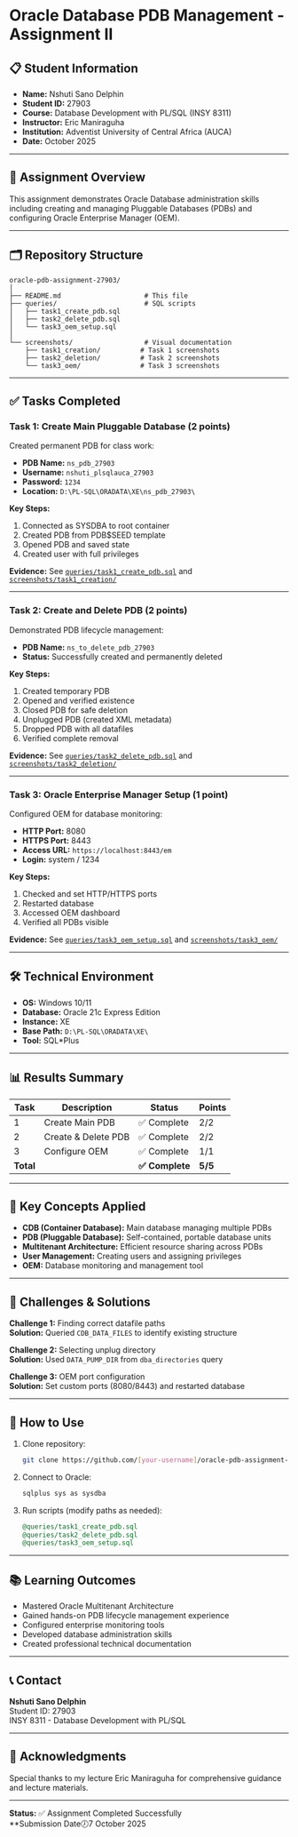 # Oracle Database PDB Management - Assignment II

## 📋 Student Information

- **Name:** Nshuti Sano Delphin
- **Student ID:** 27903
- **Course:** Database Development with PL/SQL (INSY 8311)
- **Instructor:** Eric Maniraguha
- **Institution:** Adventist University of Central Africa (AUCA)
- **Date:** October 2025

---

## 🎯 Assignment Overview

This assignment demonstrates Oracle Database administration skills including creating and managing Pluggable Databases (PDBs) and configuring Oracle Enterprise Manager (OEM).

---

## 🗂️ Repository Structure

```
oracle-pdb-assignment-27903/
│
├── README.md                     # This file
├── queries/                      # SQL scripts
│   ├── task1_create_pdb.sql
│   ├── task2_delete_pdb.sql
│   └── task3_oem_setup.sql
│
└── screenshots/                  # Visual documentation
    ├── task1_creation/          # Task 1 screenshots
    ├── task2_deletion/          # Task 2 screenshots
    └── task3_oem/               # Task 3 screenshots
```

---

## ✅ Tasks Completed

### Task 1: Create Main Pluggable Database (2 points)

Created permanent PDB for class work:
- **PDB Name:** `ns_pdb_27903`
- **Username:** `nshuti_plsqlauca_27903`
- **Password:** `1234`
- **Location:** `D:\PL-SQL\ORADATA\XE\ns_pdb_27903\`

**Key Steps:**
1. Connected as SYSDBA to root container
2. Created PDB from PDB$SEED template
3. Opened PDB and saved state
4. Created user with full privileges

**Evidence:** See [`queries/task1_create_pdb.sql`](queries/task1_create_pdb.sql) and [`screenshots/task1_creation/`](screenshots/task1_creation/)

---

### Task 2: Create and Delete PDB (2 points)

Demonstrated PDB lifecycle management:
- **PDB Name:** `ns_to_delete_pdb_27903`
- **Status:** Successfully created and permanently deleted

**Key Steps:**
1. Created temporary PDB
2. Opened and verified existence
3. Closed PDB for safe deletion
4. Unplugged PDB (created XML metadata)
5. Dropped PDB with all datafiles
6. Verified complete removal

**Evidence:** See [`queries/task2_delete_pdb.sql`](queries/task2_delete_pdb.sql) and [`screenshots/task2_deletion/`](screenshots/task2_deletion/)

---

### Task 3: Oracle Enterprise Manager Setup (1 point)

Configured OEM for database monitoring:
- **HTTP Port:** 8080
- **HTTPS Port:** 8443
- **Access URL:** `https://localhost:8443/em`
- **Login:** system / 1234

**Key Steps:**
1. Checked and set HTTP/HTTPS ports
2. Restarted database
3. Accessed OEM dashboard
4. Verified all PDBs visible

**Evidence:** See [`queries/task3_oem_setup.sql`](queries/task3_oem_setup.sql) and [`screenshots/task3_oem/`](screenshots/task3_oem/)

---

## 🛠️ Technical Environment

- **OS:** Windows 10/11
- **Database:** Oracle 21c Express Edition
- **Instance:** XE
- **Base Path:** `D:\PL-SQL\ORADATA\XE\`
- **Tool:** SQL*Plus

---

## 📊 Results Summary

| Task | Description | Status | Points |
|------|-------------|--------|--------|
| 1 | Create Main PDB | ✅ Complete | 2/2 |
| 2 | Create & Delete PDB | ✅ Complete | 2/2 |
| 3 | Configure OEM | ✅ Complete | 1/1 |
| **Total** | | **✅ Complete** | **5/5** |

---

## 🔑 Key Concepts Applied

- **CDB (Container Database):** Main database managing multiple PDBs
- **PDB (Pluggable Database):** Self-contained, portable database units
- **Multitenant Architecture:** Efficient resource sharing across PDBs
- **User Management:** Creating users and assigning privileges
- **OEM:** Database monitoring and management tool

---

## 📝 Challenges & Solutions

**Challenge 1:** Finding correct datafile paths  
**Solution:** Queried `CDB_DATA_FILES` to identify existing structure

**Challenge 2:** Selecting unplug directory  
**Solution:** Used `DATA_PUMP_DIR` from `dba_directories` query

**Challenge 3:** OEM port configuration  
**Solution:** Set custom ports (8080/8443) and restarted database

---

## 🚀 How to Use

1. Clone repository:
   ```bash
   git clone https://github.com/[your-username]/oracle-pdb-assignment-27903.git
   ```

2. Connect to Oracle:
   ```bash
   sqlplus sys as sysdba
   ```

3. Run scripts (modify paths as needed):
   ```sql
   @queries/task1_create_pdb.sql
   @queries/task2_delete_pdb.sql
   @queries/task3_oem_setup.sql
   ```

---

## 📚 Learning Outcomes

- Mastered Oracle Multitenant Architecture
- Gained hands-on PDB lifecycle management experience
- Configured enterprise monitoring tools
- Developed database administration skills
- Created professional technical documentation

---

## 📞 Contact

**Nshuti Sano Delphin**  
Student ID: 27903  
INSY 8311 - Database Development with PL/SQL  

---

## 🙏 Acknowledgments

Special thanks to my lecture Eric Maniraguha for comprehensive guidance and lecture materials.

---

**Status:** ✅ Assignment Completed Successfully  
**Submission Date🕖7 October 2025
